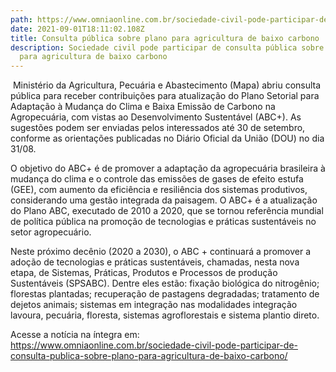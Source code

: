 ```yaml
---
path: https://www.omniaonline.com.br/sociedade-civil-pode-participar-de-consulta-publica-sobre-plano-para-agricultura-de-baixo-carbono/
date: 2021-09-01T18:11:02.108Z
title: Consulta pública sobre plano para agricultura de baixo carbono
description: Sociedade civil pode participar de consulta pública sobre plano
  para agricultura de baixo carbono
---
```

<!--StartFragment-->

 Ministério da Agricultura, Pecuária e Abastecimento (Mapa) abriu consulta pública para receber contribuições para atualização do Plano Setorial para Adaptação à Mudança do Clima e Baixa Emissão de Carbono na Agropecuária, com vistas ao Desenvolvimento Sustentável (ABC+). As sugestões podem ser enviadas pelos interessados até 30 de setembro, conforme as orientações publicadas no Diário Oficial da União (DOU) no dia 31/08.

O objetivo do ABC+ é de promover a adaptação da agropecuária brasileira à mudança do clima e o controle das emissões de gases de efeito estufa (GEE), com aumento da eficiência e resiliência dos sistemas produtivos, considerando uma gestão integrada da paisagem. O ABC+ é a atualização do Plano ABC, executado de 2010 a 2020, que se tornou referência mundial de política pública na promoção de tecnologias e práticas sustentáveis no setor agropecuário.

Neste próximo decênio (2020 a 2030), o ABC + continuará a promover a adoção de tecnologias e práticas sustentáveis, chamadas, nesta nova etapa, de Sistemas, Práticas, Produtos e Processos de produção Sustentáveis (SPSABC). Dentre eles estão: fixação biológica do nitrogênio; florestas plantadas; recuperação de pastagens degradadas; tratamento de dejetos animais; sistemas em integração nas modalidades integração lavoura, pecuária, floresta, sistemas agroflorestais e sistema plantio direto.

Acesse a notícia na íntegra em: <https://www.omniaonline.com.br/sociedade-civil-pode-participar-de-consulta-publica-sobre-plano-para-agricultura-de-baixo-carbono/>

<!--EndFragment-->